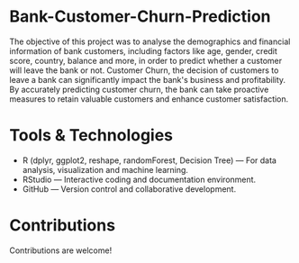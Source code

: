 # Bank-Customer-Churn-Prediction
The objective of this project was to analyse the demographics and financial information of bank customers, including factors like age, gender, credit score, country, balance and more, in order to predict whether a customer will leave the bank or not. Customer Churn, the decision of customers to leave a bank can significantly impact the bank's business and profitability. By accurately predicting customer churn, the bank can take proactive measures to retain valuable customers and enhance customer satisfaction.

# Tools & Technologies 
- R (dplyr, ggplot2, reshape, randomForest, Decision Tree) — For data analysis, visualization and machine learning.
- RStudio — Interactive coding and documentation environment.
- GitHub — Version control and collaborative development.
  
# Contributions 
Contributions are welcome!
